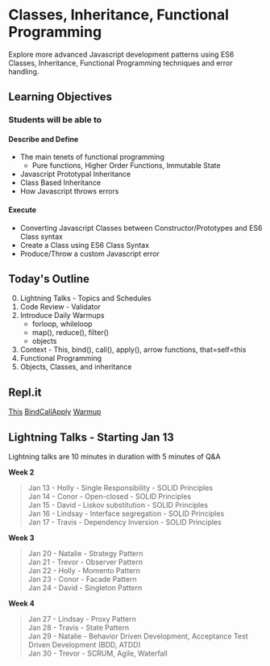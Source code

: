 # Classes, Inheritance, Functional Programming

Explore more advanced Javascript development patterns using ES6 Classes, Inheritance, Functional Programming techniques and error handling.

## Learning Objectives

### Students will be able to

#### Describe and Define

- The main tenets of functional programming
  - Pure functions, Higher Order Functions, Immutable State
- Javascript Prototypal Inheritance
- Class Based Inheritance
- How Javascript throws errors

#### Execute

- Converting Javascript Classes between Constructor/Prototypes and ES6 Class syntax
- Create a Class using ES6 Class Syntax
- Produce/Throw a custom Javascript error

## Today's Outline

0. Lightning Talks - Topics and Schedules
1. Code Review - Validator
2. Introduce Daily Warmups
    - forloop, whileloop
    - map(), reduce(), filter()
    - objects
3. Context - This, bind(), call(), apply(), arrow functions, that=self=this
4. Functional Programming
5. Objects, Classes, and inheritance

## Repl.it

[This](https://repl.it/@calvincheng919/this)
[BindCallApply](https://repl.it/@calvincheng919/BindCallApply)
[Warmup](https://repl.it/@calvincheng919/warmup)

## Lightning Talks - Starting Jan 13

Lightning talks are 10 minutes in duration with 5 minutes of Q&A

**Week 2**  

>Jan 13 - Holly - Single Responsibility - SOLID Principles   
>Jan 14 - Conor - Open-closed - SOLID Principles  
>Jan 15 - David - Liskov substitution - SOLID Principles  
>Jan 16 - Lindsay - Interface segregation - SOLID Principles   
>Jan 17 - Travis - Dependency Inversion - SOLID Principles

**Week 3**

>Jan 20 - Natalie - Strategy Pattern  
>Jan 21 - Trevor - Observer Pattern  
>Jan 22 - Holly - Momento Pattern  
>Jan 23 - Conor - Facade Pattern  
>Jan 24 - David - Singleton Pattern  

**Week 4**

>Jan 27 - Lindsay - Proxy Pattern  
>Jan 28 - Travis - State Pattern  
>Jan 29 - Natalie - Behavior Driven Development, Acceptance Test Driven Development (BDD, ATDD)  
>Jan 30 - Trevor - SCRUM, Agile, Waterfall  


